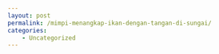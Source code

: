 ```yaml
---
layout: post
permalink: /mimpi-menangkap-ikan-dengan-tangan-di-sungai/
categories:
    - Uncategorized
---
```


